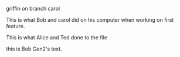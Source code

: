 
griffin on branch carol

This is what Bob and carol did on his computer when working on first feature.

This is what Alice and Ted done to the file

this is Bob Gen2's text.

